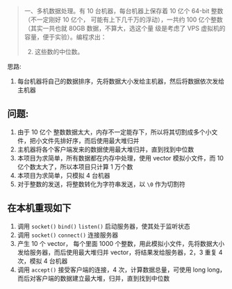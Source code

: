 
> 一、多机数据处理。有 10 台机器，每台机器上保存着 10 亿个 64-bit 整数（不一定刚好 10 亿个，
> 可能有上下几千万的浮动），一共约 100 亿个整数（其实一共也就 80GB 数据，不算大，选这个量
> 级是考虑了 VPS 虚拟机的容量，便于实验）。编程求出：
>
> 2. 这些数的中位数。
>

思路:

1. 每台机器将自己的数据排序，先将数据大小发给主机器，然后将数据依次发给主机器

## 问题:
1. 由于 10 亿个 整数数据太大，内存不一定能存下，所以将其切割成多个小文件，把小文件先排好序，而后使用最大堆归并
2. 主机器将各个客户端发来的数据使用最大堆归并，直到找到中位数
3. 本项目为求简单，所有数据都在内存中处理，使用 vector 模拟小文件，而 10 亿个数太大了，所以本项目只计算 1 万个数
4. 本项目为求简单，只模拟 4 台机器
5. 对于整数的发送，将整数转化为字符串发送，以 `\0` 作为切割符

## 在本机重现如下
1. 调用 `socket()` `bind()` `listen()` 启动服务器，使其处于监听状态
2. 调用 `socket()` `connect()` 连接服务器
3. 产生 10 个 vector， 每个里面 1000 个整数，用此模拟小文件，先将数据大小发给服务器，而后使用最大堆归并 vector，将结果发给服务器，2，3 重复 4 次，模拟 4 台机器
4. 调用 `accept()` 接受客户端的连接，4 次，计算数据总量，可使用 long long，而后对客户端的数据建立最大堆，归并，直到找到中位数

